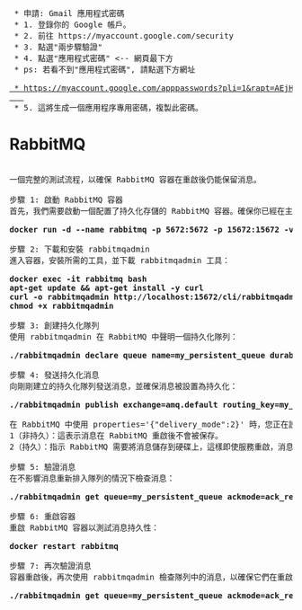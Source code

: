 <pre>
 * 申請: Gmail 應用程式密碼
 * 1. 登錄你的 Google 帳戶。
 * 2. 前往 https://myaccount.google.com/security
 * 3. 點選"兩步驟驗證"
 * 4. 點選"應用程式密碼" <-- 網頁最下方
 * ps: 若看不到"應用程式密碼", 請點選下方網址
   <a href="https://myaccount.google.com/apppasswords?pli=1&rapt=AEjHL4N4imft3Utjxqp0tmG-NW8zedKzQoKwtNqkPkUFd7BpnC6Se5HtNGnKDfzP3x5UpSPgyfjuEHAMNY27rVhsV0gOr33vN9s7IkYMr-EurprkV-L0mvE">
 * https://myaccount.google.com/apppasswords?pli=1&rapt=AEjHL4N4imft3Utjxqp0tmG-NW8zedKzQoKwtNqkPkUFd7BpnC6Se5HtNGnKDfzP3x5UpSPgyfjuEHAMNY27rVhsV0gOr33vN9s7IkYMr-EurprkV-L0mvE
   </a>  
 * 5. 這將生成一個應用程序專用密碼，複製此密碼。
</pre>

# RabbitMQ
<pre>   
一個完整的測試流程，以確保 RabbitMQ 容器在重啟後仍能保留消息。

步驟 1: 啟動 RabbitMQ 容器
首先，我們需要啟動一個配置了持久化存儲的 RabbitMQ 容器。確保你已經在主機上準備好了映射目錄 c:/rabbitmq_data。
<b>
docker run -d --name rabbitmq -p 5672:5672 -p 15672:15672 -v c:/rabbitmq_data:/var/lib/rabbitmq rabbitmq:3.13-management
</b>
步驟 2: 下載和安裝 rabbitmqadmin
進入容器，安裝所需的工具，並下載 rabbitmqadmin 工具：
<b>
docker exec -it rabbitmq bash
apt-get update && apt-get install -y curl
curl -o rabbitmqadmin http://localhost:15672/cli/rabbitmqadmin
chmod +x rabbitmqadmin
</b>
步驟 3: 創建持久化隊列
使用 rabbitmqadmin 在 RabbitMQ 中聲明一個持久化隊列：
<b>
./rabbitmqadmin declare queue name=my_persistent_queue durable=true
</b>
步驟 4: 發送持久化消息
向剛剛建立的持久化隊列發送消息，並確保消息被設置為持久化：
<b>
./rabbitmqadmin publish exchange=amq.default routing_key=my_persistent_queue payload="Hello, World!" properties='{"delivery_mode":2}'
</b>
在 RabbitMQ 中使用 properties='{"delivery_mode":2}' 時，您正在設定消息的持久性屬性。delivery_mode 屬性有兩個常用值：
1（非持久）：這表示消息在 RabbitMQ 重啟後不會被保存。
2（持久）：指示 RabbitMQ 需要將消息儲存到硬碟上，這樣即使服務重啟，消息也不會丟失。
   
步驟 5: 驗證消息
在不影響消息重新排入隊列的情況下檢查消息：
<b>
./rabbitmqadmin get queue=my_persistent_queue ackmode=ack_requeue_true
</b>
步驟 6: 重啟容器
重啟 RabbitMQ 容器以測試消息持久性：
<b>
docker restart rabbitmq
</b>
步驟 7: 再次驗證消息
容器重啟後，再次使用 rabbitmqadmin 檢查隊列中的消息，以確保它們在重啟後仍然存在：
<b>
./rabbitmqadmin get queue=my_persistent_queue ackmode=ack_requeue_true
</b>
</pre>
